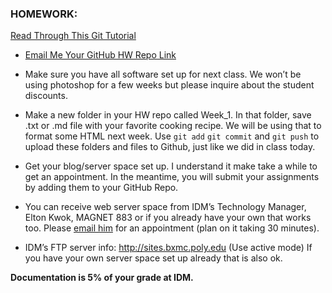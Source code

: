 ### HOMEWORK:

[Read Through This Git Tutorial](http://rogerdudler.github.io/git-guide/)

* [Email Me Your GitHub HW Repo Link](mailto:kaa328@nyu.edu)

* Make sure you have all software set up for next class. We won’t be using photoshop for a few weeks but please inquire about the student discounts.

* Make a new folder in your HW repo called Week_1. In that folder, save .txt or .md file with  your favorite cooking recipe. We will be using that to format some HTML next week. Use `git add` `git commit` and `git push` to upload these folders and files to Github, just like we did in class today.

* Get your blog/server space set up. I understand it make take a while to get an appointment. In the meantime, you will submit your assignments by adding them to your GitHub Repo.

* You can receive web server space from IDM’s Technology Manager, Elton Kwok, MAGNET 883 or if you already have your own that works too. Please [email him](mailto:eltonkwok@nyu.edu) for an appointment (plan on it taking 30 minutes).

* IDM’s FTP server info: http://sites.bxmc.poly.edu (Use active mode)
If you have your own server space set up already that is also ok.

**Documentation is 5% of your grade at IDM.**